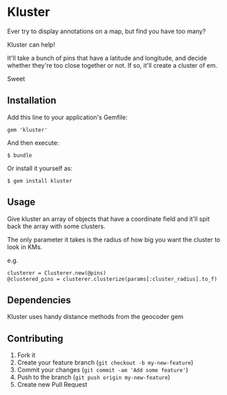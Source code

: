 # Kluster

Ever try to display annotations on a map, but find you have too many?

Kluster can help!

It'll take a bunch of pins that have a latitude and longitude, and decide whether they're too close together or not. If so, it'll create a cluster of em.

Sweet

## Installation

Add this line to your application's Gemfile:

    gem 'kluster'

And then execute:

    $ bundle

Or install it yourself as:

    $ gem install kluster

## Usage

Give kluster an array of objects that have a coordinate field and it'll spit back the array with some clusters.

The only parameter it takes is the radius of how big you want the cluster to look in KMs.

e.g.

    clusterer = Clusterer.new(@pins)
    @clustered_pins = clusterer.clusterize(params[:cluster_radius].to_f)

## Dependencies
Kluster uses handy distance methods from the geocoder gem

## Contributing

1. Fork it
2. Create your feature branch (`git checkout -b my-new-feature`)
3. Commit your changes (`git commit -am 'Add some feature'`)
4. Push to the branch (`git push origin my-new-feature`)
5. Create new Pull Request
